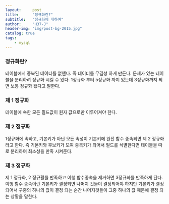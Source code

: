 ```yaml
---
layout:     post
title:      "정규화란?"
subtitle:   "정규화에 대하여"
author:     "H37-J"
header-img: "img/post-bg-2015.jpg"
catalog: true
tags:
    - mysql
---
```


### 정규화란?

테이블에서 중복된 데이터를 없앤다. 즉 데이터를 무결성 하게 만든다.
문제가 있는 테이블을 분리하려 정규화 시킬 수 있다.
1정규화 부터 5정규화 까지 있는데 3정규화까지 되면 보통 정규화 됐다고 말한다.

### 제 1 정규화

테이블에 속한 모든 필드값이 원자 값으로만 이루어져야 한다.

### 제 2 정규화

1정규화에 속하고, 기본키가 아닌 모든 속성이 기본키에 완전 함수 종속되면 제 2 정규화라고 한다. 즉 기본키와 후보키가 모여 중복키가 되어서 필드를 식별한다면 테이블을 따로 분리하여 최소성을 만족 시켜준다.

### 제 3 정규화

제 1 정규화, 2 정규활를 만족하고 이행 함수종속을 제거하면 3정규화를 만족하게 된다. 이행 함수 종속이란 기본키가 결졍되면 나머지 것들이 결정되어야 하지만 기본키가 결정 되어서 구중의 하나의 값이 결정 되는 순간 나머지것들이 그중 하나의 값 때문에 결정 되는 상황을 말한다.